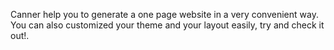 Canner help you to generate a one page website in a very convenient way. You can also customized your theme and your layout easily, try and check it out!.